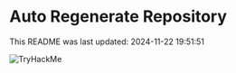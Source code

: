 # Auto Regenerate Repository

This README was last updated: 2024-11-22 19:51:51

 ![TryHackMe](https://tryhackme.com/badge/533634)